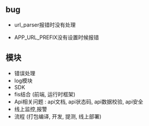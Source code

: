 
## bug 

* url_parser报错时没有处理

* APP_URL_PREFIX没有设置时候报错

## 模块 

* 错误处理
* log模块
* SDK
* fis结合 (前端, 运行时框架)
* Api相关问题 : api文档, api状态码, api数据校验, api安全 
* 线上监控,报警
* 流程 (打包编译, 开发, 提测, 线上部署)